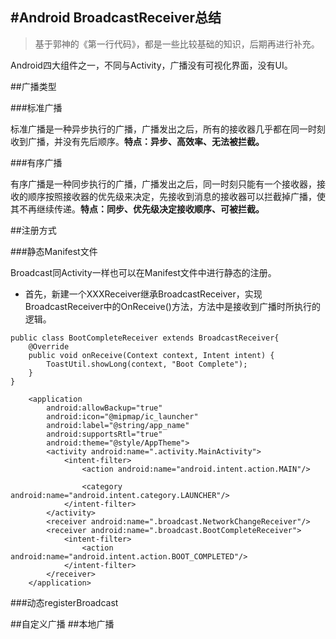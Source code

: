 #Android BroadcastReceiver总结
---
>基于郭神的《第一行代码》，都是一些比较基础的知识，后期再进行补充。

Android四大组件之一，不同与Activity，广播没有可视化界面，没有UI。

##广播类型

###标准广播

标准广播是一种异步执行的广播，广播发出之后，所有的接收器几乎都在同一时刻收到广播，并没有先后顺序。**特点：异步、高效率、无法被拦截。**

###有序广播

有序广播是一种同步执行的广播，广播发出之后，同一时刻只能有一个接收器，接收的顺序按照接收器的优先级来决定，先接收到消息的接收器可以拦截掉广播，使其不再继续传递。**特点：同步、优先级决定接收顺序、可被拦截。**

##注册方式

###静态Manifest文件

Broadcast同Activity一样也可以在Manifest文件中进行静态的注册。

- 首先，新建一个XXXReceiver继承BroadcastReceiver，实现BroadcastReceiver中的OnReceive()方法，方法中是接收到广播时所执行的逻辑。

```
public class BootCompleteReceiver extends BroadcastReceiver{
    @Override
    public void onReceive(Context context, Intent intent) {
        ToastUtil.showLong(context, "Boot Complete");
    }
}
```

```
    <application
        android:allowBackup="true"
        android:icon="@mipmap/ic_launcher"
        android:label="@string/app_name"
        android:supportsRtl="true"
        android:theme="@style/AppTheme">
        <activity android:name=".activity.MainActivity">
            <intent-filter>
                <action android:name="android.intent.action.MAIN"/>

                <category android:name="android.intent.category.LAUNCHER"/>
            </intent-filter>
        </activity>
        <receiver android:name=".broadcast.NetworkChangeReceiver"/>
        <receiver android:name=".broadcast.BootCompleteReceiver">
            <intent-filter>
                <action android:name="android.intent.action.BOOT_COMPLETED"/>
            </intent-filter>
        </receiver>
    </application>
```



###动态registerBroadcast

##自定义广播
##本地广播